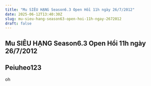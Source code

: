 ```yaml
---
title: "Mu SIÊU HẠNG Season6.3 Open Hồi 11h ngày 26/7/2012"
date: 2025-06-12T13:40:30Z
slug: mu-sieu-hang-season63-open-hoi-11h-ngay-2672012
draft: false
---
```


## Mu SIÊU HẠNG Season6.3 Open Hồi 11h ngày 26/7/2012

## Peiuheo123

oh